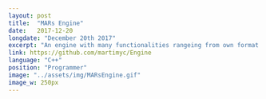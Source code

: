 ```yaml
---
layout: post
title:  "MARs Engine"
date:   2017-12-20
longdate: "December 20th 2017"
excerpt: "An engine with many functionalities rangeing from own format serialisation to skeletal animation"
link: https://github.com/martimyc/Engine
language: "C++"
position: "Programmer"
image: "../assets/img/MARsEngine.gif"
image_w: 250px
---
```


<!--https://codeburst.io/5-steps-to-speed-up-your-image-heavy-website-65c874a86966-->
